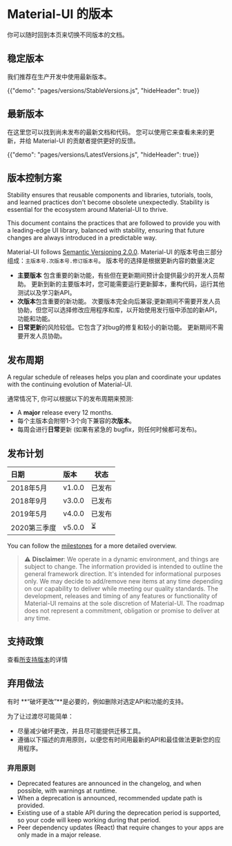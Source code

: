 # Material-UI 的版本

<p class="description">你可以随时回到本页来切换不同版本的文档。</p>

## 稳定版本

我们推荐在生产开发中使用最新版本。

{{"demo": "pages/versions/StableVersions.js", "hideHeader": true}}

## 最新版本

在这里您可以找到尚未发布的最新文档和代码。 您可以使用它来查看未来的更新，并给 Material-UI 的贡献者提供更好的反馈。

{{"demo": "pages/versions/LatestVersions.js", "hideHeader": true}}

## 版本控制方案

Stability ensures that reusable components and libraries, tutorials, tools, and learned practices don't become obsolete unexpectedly. Stability is essential for the ecosystem around Material-UI to thrive.

This document contains the practices that are followed to provide you with a leading-edge UI library, balanced with stability, ensuring that future changes are always introduced in a predictable way.

Material-UI follows [Semantic Versioning 2.0.0](https://semver.org/). Material-UI 的版本号由三部分组成：`主版本号.次版本号.修订版本号`。 版本号的选择是根据更新内容的数量决定

- **主要版本** 包含重要的新功能，有些但在更新期间预计会提供最少的开发人员帮助。 更新到新的主要版本时，您可能需要运行更新脚本，重构代码，运行其他测试以及学习新API。
- **次版本**包含重要的新功能。 次要版本完全向后兼容;更新期间不需要开发人员协助，但您可以选择修改应用程序和库，以开始使用发行版中添加的新API，功能和功能。
- **日常更新**的风险较低。它包含了对bug的修复和较小的新功能。 更新期间不需要开发人员协助。

## 发布周期

A regular schedule of releases helps you plan and coordinate your updates with the continuing evolution of Material-UI.

通常情况下, 你可以根据以下的发布周期来预测:

- A **major** release every 12 months.
- 每个主版本会附带1-3个向下兼容的**次版本**。
- 每周会进行**日常**更新 (如果有紧急的 bugfix，则任何时候都可发布)。

## 发布计划

| 日期       | 版本     | 状态  |
|:-------- |:------ | --- |
| 2018年5月  | v1.0.0 | 已发布 |
| 2018年9月  | v3.0.0 | 已发布 |
| 2019年5月  | v4.0.0 | 已发布 |
| 2020第三季度 | v5.0.0 | ⏳   |


You can follow the [milestones](https://github.com/mui-org/material-ui/milestones) for a more detailed overview.

> ⚠️ **Disclaimer**: We operate in a dynamic environment, and things are subject to change. The information provided is intended to outline the general framework direction. It's intended for informational purposes only. We may decide to add/remove new items at any time depending on our capability to deliver while meeting our quality standards. The development, releases and timing of any features or functionality of Material-UI remains at the sole discretion of Material-UI. The roadmap does not represent a commitment, obligation or promise to deliver at any time.

## 支持政策

查看[所支持版本](/getting-started/support/#supported-versions)的详情

## 弃用做法

有时 **“破坏更改”**是必要的，例如删除对选定API和功能的支持。

为了让过渡尽可能简单：

- 尽量减少破坏更改，并且尽可能提供迁移工具。
- 遵循以下描述的弃用原则，以便您有时间用最新的API和最佳做法更新您的应用程序。

### 弃用原则

- Deprecated features are announced in the changelog, and when possible, with warnings at runtime.
- When a deprecation is announced, recommended update path is provided.
- Existing use of a stable API during the deprecation period is supported, so your code will keep working during that period.
- Peer dependency updates (React) that require changes to your apps are only made in a major release.